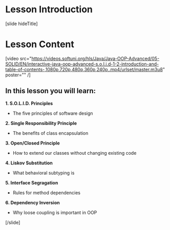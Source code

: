 # Lesson Introduction

[slide hideTitle]

# Lesson Content

[video src="https://videos.softuni.org/hls/Java/Java-OOP-Advanced/05-SOLID/EN/interactive-java-oop-advanced-s.o.l.i.d-1-2-introduction-and-table-of-contents-,1080p,720p,480p,360p,240p,.mp4/urlset/master.m3u8" poster="" /]

## In this lesson you will learn:

**1. S.O.L.I.D. Principles**
- The five principles of software design

**2. Single Responsibility Principle**
- The benefits of class encapsulation

**3. Open/Closed Principle**
- How to extend our classes without changing existing code

**4. Liskov Substitution**
- What behavioral subtyping is

**5. Interface Segragation**
- Rules for method dependencies

**6. Dependency Inversion**
- Why loose coupling is important in OOP
 
[/slide]
